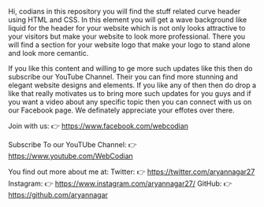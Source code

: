 Hi, codians in this repository you will find the stuff related curve header using HTML and CSS. In this element you will get a 
wave background like liquid for the header for your website which is not only looks attractive to your visitors but make your website 
to look more professional. There you will find a section for your website logo that make your logo to stand alone and look more
cemantic.

If you like this content and willing to ge more such updates like this then do subscribe our YouTube Channel. Their you can
find more stunning and elegant website designs and elements. If you like any of then then do drop a like that really motivates us
to bring more such updates for you guys and if you want a video about any specific topic then you can connect with us on our 
Facebook page. We definately appreciate your effotes over there.

Join with us: 👉 https://www.facebook.com/webcodian

Subscribe To our YouTUbe Channel: 👉 https://www.youtube.com/WebCodian

You find out more about me at: 
Twitter:  👉 https://twitter.com/aryannagar27
Instagram: 👉 https://www.instagram.com/aryannagar27/
GitHub: 👉 https://github.com/aryannagar
